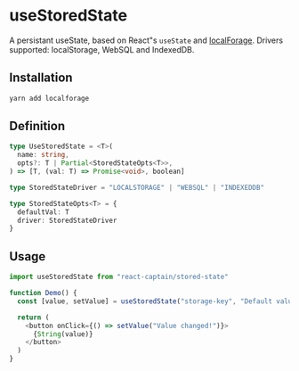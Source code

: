 # useStoredState

A persistant useState, based on React"s `useState` and
[localForage](https://github.com/localForage/localForage). Drivers supported:
localStorage, WebSQL and IndexedDB.

## Installation

```bash
yarn add localforage
```

## Definition

```typescript
type UseStoredState = <T>(
  name: string,
  opts?: T | Partial<StoredStateOpts<T>>,
) => [T, (val: T) => Promise<void>, boolean]

type StoredStateDriver = "LOCALSTORAGE" | "WEBSQL" | "INDEXEDDB"

type StoredStateOpts<T> = {
  defaultVal: T
  driver: StoredStateDriver
}
```

## Usage

```typescript
import useStoredState from "react-captain/stored-state"

function Demo() {
  const [value, setValue] = useStoredState("storage-key", "Default value")

  return (
    <button onClick={() => setValue("Value changed!")}>
      {String(value)}
    </button>
  )
}
```
